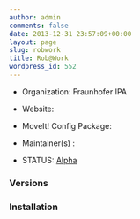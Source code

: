 ```yaml
---
author: admin
comments: false
date: 2013-12-31 23:57:09+00:00
layout: page
slug: robwork
title: Rob@Work
wordpress_id: 552
---
```



	
  * Organization: Fraunhofer IPA

	
  * Website:

	
  * MoveIt! Config Package: 

	
  * Maintainer(s) :

	
  * STATUS: [Alpha](/about/moveit-status#status-code-robots)




### Versions








### Installation






